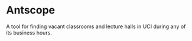 # Antscope
A tool for finding vacant classrooms and lecture halls in UCI during any of its business hours.
